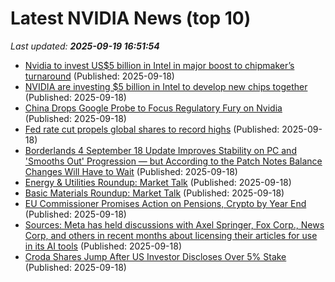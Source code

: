 # Latest NVIDIA News (top 10)
_Last updated: **2025-09-19 16:51:54**_

- [Nvidia to invest US$5 billion in Intel in major boost to chipmaker’s turnaround](https://www.channelnewsasia.com/world/nvidia-invest-us5-billion-in-intel-in-major-boost-chipmakers-turnaround-5356826) (Published: 2025-09-18)
- [NVIDIA are investing $5 billion in Intel to develop new chips together](https://www.gamingonlinux.com/2025/09/nvidia-are-investing-5-billion-in-intel-to-develop-new-chips-together/.) (Published: 2025-09-18)
- [China Drops Google Probe to Focus Regulatory Fury on Nvidia](https://www.androidheadlines.com/2025/09/china-drops-google-antitrust-probe-case-regulatory-focus-nvidia.html) (Published: 2025-09-18)
- [Fed rate cut propels global shares to record highs](https://www.irishtimes.com/business/2025/09/18/fed-rate-cut-propels-global-shares-to-record-highs/) (Published: 2025-09-18)
- [Borderlands 4 September 18 Update Improves Stability on PC and 'Smooths Out' Progression — but According to the Patch Notes Balance Changes Will Have to Wait](https://www.ign.com/articles/borderlands-4-september-18-update-improves-stability-on-pc-and-smooths-out-progression-but-according-to-the-patch-notes-balance-changes-will-have-to-wait) (Published: 2025-09-18)
- [Energy & Utilities Roundup: Market Talk](https://biztoc.com/x/01d556461bf95f48) (Published: 2025-09-18)
- [Basic Materials Roundup: Market Talk](https://biztoc.com/x/c3c9c87ef3b59d72) (Published: 2025-09-18)
- [EU Commissioner Promises Action on Pensions, Crypto by Year End](https://biztoc.com/x/33ff7f1ea6c6e3b0) (Published: 2025-09-18)
- [Sources: Meta has held discussions with Axel Springer, Fox Corp., News Corp, and others in recent months about licensing their articles for use in its AI tools](https://biztoc.com/x/2176ed5b49528b09) (Published: 2025-09-18)
- [Croda Shares Jump After US Investor Discloses Over 5% Stake](https://biztoc.com/x/a5273674386b5799) (Published: 2025-09-18)
